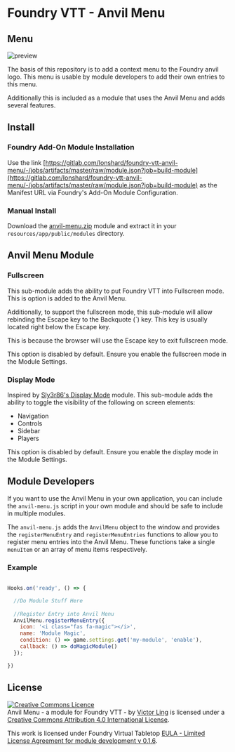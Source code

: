 # Foundry VTT - Anvil Menu

## Menu

![preview](https://gitlab.com/Ionshard/foundry-vtt-anvil-menu/raw/master/img/preview.png)

The basis of this repository is to add a context menu to the Foundry anvil logo. This menu is usable by module developers to add their own entries to this menu.

Additionally this is included as a module that uses the Anvil Menu and adds several features.

## Install

### Foundry Add-On Module Installation

Use the link [https://gitlab.com/Ionshard/foundry-vtt-anvil-menu/-/jobs/artifacts/master/raw/module.json?job=build-module](https://gitlab.com/Ionshard/foundry-vtt-anvil-menu/-/jobs/artifacts/master/raw/module.json?job=build-module) as the Manifest URL via Foundry's Add-On Module Configuration.

### Manual Install

Download the [anvil-menu.zip](https://gitlab.com/Ionshard/foundry-vtt-anvil-menu/-/jobs/artifacts/master/raw/anvil-menu.zip?job=build-module) module and extract it in your `resources/app/public/modules` directory.

## Anvil Menu Module

### Fullscreen

This sub-module adds the ability to put Foundry VTT into Fullscreen mode. This is option is added to the Anvil Menu.

Additionally, to support the fullscreen mode, this sub-module will allow rebinding the Escape key to the Backquote (\`) key. This key is usually located right below the Escape key.

This is because the browser will use the Escape key to exit fullscreen mode.

This option is disabled by default. Ensure you enable the fullscreen mode in the Module Settings.

### Display Mode

Inspired by [Sly3r86's Display Mode](https://github.com/syl3r86/displaymode) module. This sub-module adds the ability to toggle the visibility of the following on screen elements:

* Navigation
* Controls
* Sidebar
* Players

This option is disabled by default. Ensure you enable the display mode in the Module Settings.

## Module Developers

If you want to use the Anvil Menu in your own application, you can include the `anvil-menu.js` script in your own module and should be safe to include in multiple modules.

The `anvil-menu.js` adds the `AnvilMenu` object to the window and provides the `registerMenuEntry` and `registerMenuEntries` functions to allow you to register menu entries into the Anvil Menu. These functions take a single `menuItem` or an array of menu items respectively.

### Example

```javascript

Hooks.on('ready', () => {

  //Do Module Stuff Here
  
  //Register Entry into Anvil Menu
  AnvilMenu.registerMenuEntry({
    icon: '<i class="fas fa-magic"></i>',
    name: 'Module Magic',
    condition: () => game.settings.get('my-module', 'enable'),
    callback: () => doMagicModule()
  });

})

```

## License
<a rel="license" href="http://creativecommons.org/licenses/by/4.0/"><img alt="Creative Commons Licence" style="border-width:0" src="https://i.creativecommons.org/l/by/4.0/88x31.png" /></a><br /><span xmlns:dct="http://purl.org/dc/terms/" property="dct:title">Anvil Menu - a module for Foundry VTT -</span> by <a xmlns:cc="http://creativecommons.org/ns#" href="https://gitlab.com/Ionshard/foundry-vtt-anvil-menu" property="cc:attributionName" rel="cc:attributionURL">Victor Ling</a> is licensed under a <a rel="license" href="http://creativecommons.org/licenses/by/4.0/">Creative Commons Attribution 4.0 International License</a>.

This work is licensed under Foundry Virtual Tabletop [EULA - Limited License Agreement for module development v 0.1.6](http://foundryvtt.com/pages/license.html).


